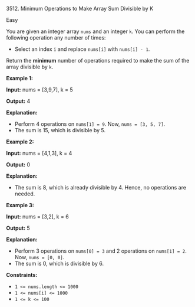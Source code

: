 3512\. Minimum Operations to Make Array Sum Divisible by K

Easy

You are given an integer array `nums` and an integer `k`. You can perform the following operation any number of times:

*   Select an index `i` and replace `nums[i]` with `nums[i] - 1`.

Return the **minimum** number of operations required to make the sum of the array divisible by `k`.

**Example 1:**

**Input:** nums = [3,9,7], k = 5

**Output:** 4

**Explanation:**

*   Perform 4 operations on `nums[1] = 9`. Now, `nums = [3, 5, 7]`.
*   The sum is 15, which is divisible by 5.

**Example 2:**

**Input:** nums = [4,1,3], k = 4

**Output:** 0

**Explanation:**

*   The sum is 8, which is already divisible by 4. Hence, no operations are needed.

**Example 3:**

**Input:** nums = [3,2], k = 6

**Output:** 5

**Explanation:**

*   Perform 3 operations on `nums[0] = 3` and 2 operations on `nums[1] = 2`. Now, `nums = [0, 0]`.
*   The sum is 0, which is divisible by 6.

**Constraints:**

*   `1 <= nums.length <= 1000`
*   `1 <= nums[i] <= 1000`
*   `1 <= k <= 100`